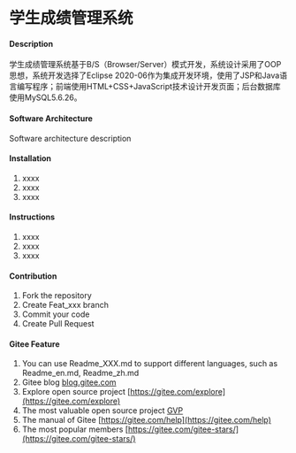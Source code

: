 # 学生成绩管理系统

#### Description
学生成绩管理系统基于B/S（Browser/Server）模式开发，系统设计采用了OOP思想，系统开发选择了Eclipse 2020-06作为集成开发环境，使用了JSP和Java语言编写程序；前端使用HTML+CSS+JavaScript技术设计开发页面；后台数据库使用MySQL5.6.26。

#### Software Architecture
Software architecture description

#### Installation

1.  xxxx
2.  xxxx
3.  xxxx

#### Instructions

1.  xxxx
2.  xxxx
3.  xxxx

#### Contribution

1.  Fork the repository
2.  Create Feat_xxx branch
3.  Commit your code
4.  Create Pull Request


#### Gitee Feature

1.  You can use Readme\_XXX.md to support different languages, such as Readme\_en.md, Readme\_zh.md
2.  Gitee blog [blog.gitee.com](https://blog.gitee.com)
3.  Explore open source project [https://gitee.com/explore](https://gitee.com/explore)
4.  The most valuable open source project [GVP](https://gitee.com/gvp)
5.  The manual of Gitee [https://gitee.com/help](https://gitee.com/help)
6.  The most popular members  [https://gitee.com/gitee-stars/](https://gitee.com/gitee-stars/)
